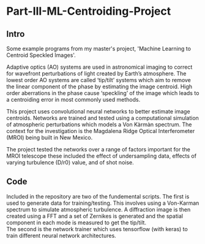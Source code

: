 # Part-III-ML-Centroiding-Project
## Intro
Some example programs from my master's project, 'Machine Learning to Centroid Speckled Images'.

Adaptive optics (AO) systems are used in astronomical imaging to correct for wavefront perturbations of light created by Earth’s atmosphere. The lowest order AO systems are called ‘tip/tilt’ systems which aim to remove the linear component of the phase by estimating the image centroid. High order aberrations in the phase cause ‘speckling’ of the image which leads to a centroiding error in most commonly used methods.  

This project uses convolutional neural networks to better estimate image centroids. Networks are trained and tested using a computational simulation of atmospheric perturbations which models a Von Kàrmàn spectrum. The context for the investigation is the Magdalena Ridge Optical Interferometer (MROI) being built in New Mexico. 

The project tested the networks over a range of factors important for the MROI telescope these included the effect of undersampling data, effects of varying turbulence (D/r0) value, and of shot noise. 

## Code
Included in the repository are two of the fundemental scripts. The first is used to generate data for training/testing. This involves using a Von-Karman spectrum to simulate atmospheric turbulence. A diffraction image is then created using a FFT and a set of Zernikes is generated and the spatial component in each mode is measured to get the tip/tilt.  
The second is the network trainer which uses tensorflow (with keras) to train different neural network architectures.  
